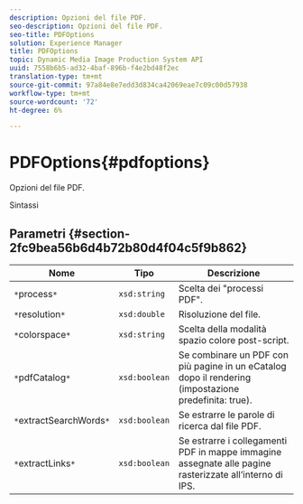 ```yaml
---
description: Opzioni del file PDF.
seo-description: Opzioni del file PDF.
seo-title: PDFOptions
solution: Experience Manager
title: PDFOptions
topic: Dynamic Media Image Production System API
uuid: 7558b6b5-ad32-4baf-896b-f4e2bd48f2ec
translation-type: tm+mt
source-git-commit: 97a84e8e7edd3d834ca42069eae7c09c00d57938
workflow-type: tm+mt
source-wordcount: '72'
ht-degree: 6%

---
```



# PDFOptions{#pdfoptions}

Opzioni del file PDF.

Sintassi

## Parametri {#section-2fc9bea56b6d4b72b80d4f04c5f9b862}

| Nome | Tipo | Descrizione |
|---|---|---|
| `*`process`*` | `xsd:string` | Scelta dei &quot;processi PDF&quot;. |
| `*`resolution`*` | `xsd:double` | Risoluzione del file. |
| `*`colorspace`*` | `xsd:string` | Scelta della modalità spazio colore post-script. |
| `*`pdfCatalog`*` | `xsd:boolean` | Se combinare un PDF con più pagine in un eCatalog dopo il rendering (impostazione predefinita: true). |
| `*`extractSearchWords`*` | `xsd:boolean` | Se estrarre le parole di ricerca dal file PDF. |
| `*`extractLinks`*` | `xsd:boolean` | Se estrarre i collegamenti PDF in mappe immagine assegnate alle pagine rasterizzate all’interno di IPS. |

